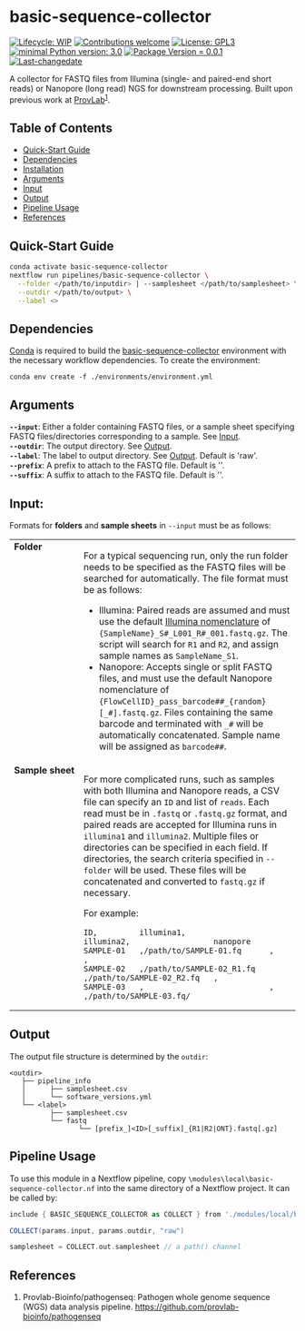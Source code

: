 # basic-sequence-collector
 [![Lifecycle: WIP](https://img.shields.io/badge/lifecycle-WIP-yellow.svg)](https://lifecycle.r-lib.org/articles/stages.html#experimental) [![Contributions welcome](https://img.shields.io/badge/contributions-welcome-brightgreen.svg?style=flat)](https://github.com/provlab-bioinfo/basic-sequence-collector/issues) [![License: GPL3](https://img.shields.io/badge/license-GPL3-lightgrey.svg)](https://www.gnu.org/licenses/gpl-3.0.en.html) [![minimal Python version: 3.0](https://img.shields.io/badge/Python-3.10-6666ff.svg)](https://www.python.org/) [![Package Version = 0.0.1](https://img.shields.io/badge/Package%20version-0.0.1-orange.svg?style=flat-square)](https://github.com/provlab-bioinfo/basic-sequence-collector/blob/main/NEWS) [![Last-changedate](https://img.shields.io/badge/last%20change-2023--10--31-yellowgreen.svg)](https://github.com/provlab-bioinfo/basic-sequence-collector/blob/main/NEWS)

A collector for FASTQ files from Illumina (single- and paired-end short reads) or Nanopore (long read) NGS for downstream processing. Built upon previous work at [ProvLab](https://github.com/provlab-bioinfo/pathogenseq)<sup>[1](#references)</sup>.

## Table of Contents

- [Quick-Start Guide](#quick-start%guide)
- [Dependencies](#dependencies)
- [Installation](#installation)
- [Arguments](#arguments)
- [Input](#input)
- [Output](#output)
- [Pipeline Usage](#pipeline%usage)
- [References](#references)

## Quick-Start Guide

```bash
conda activate basic-sequence-collector
nextflow run pipelines/basic-sequence-collector \
  --folder </path/to/inputdir> | --samplesheet </path/to/samplesheet> \
  --outdir </path/to/output> \
  --label <>
```

## Dependencies

[Conda](https://conda.io/projects/conda/en/latest/user-guide/install/index.html) is required to build the [basic-sequence-collector](/environments/environment.yml) environment with the necessary workflow dependencies. To create the environment:
```
conda env create -f ./environments/environment.yml
```

## Arguments
**`--input`**: Either a folder containing FASTQ files, or a sample sheet specifying FASTQ files/directories corresponding to a sample. See [Input](#input).
<br>
**`--outdir`**: The output directory. See [Output](#output).
<br>
**`--label`**: The label to output directory. See [Output](#output). Default is 'raw'.
<br>
**`--prefix`**: A prefix to attach to the FASTQ file. Default is ''.
<br>
**`--suffix`**: A suffix to attach to the FASTQ file. Default is ''.
<br>

## Input:
Formats for **folders** and **sample sheets** in `--input` must be as follows:

<table border="0"><tr><td style="vertical-align:top"><b>Folder</b></td><td>

For a typical sequencing run, only the run folder needs to be specified as the FASTQ files will be searched for automatically. The file format must be as follows:
    
- Illumina: Paired reads are assumed and must use the default [Illumina nomenclature](https://support.illumina.com/help/BaseSpace_OLH_009008/Content/Source/Informatics/BS/NamingConvention_FASTQ-files-swBS.htm#) of `{SampleName}_S#_L001_R#_001.fastq.gz`. The script will search for `R1` and `R2`, and assign sample names as `SampleName_S1`.
- Nanopore: Accepts single or split FASTQ files, and must use the default Nanopore nomenclature of `{FlowCellID}_pass_barcode##_{random}[_#].fastq.gz`. Files containing the same barcode and terminated with `_#` will be automatically concatenated. Sample name will be assigned as `barcode##`.

</td></tr>
<tr><td style="vertical-align:top"><b>Sample&nbsp;sheet</b></td><td>

For more complicated runs, such as samples with both Illumina and Nanopore reads, a CSV file can specify an `ID` and list of `reads`. Each read must be in `.fastq` or `.fastq.gz` format, and paired reads are accepted for Illumina runs in `illumina1` and `illumina2`. Multiple files or directories can be specified in each field. If directories, the search criteria specified in `--folder` will be used.  These files will be concatenated and converted to `fastq.gz` if necessary. 

For example:

```
ID,         illumina1,                  illumina2,                  nanopore
SAMPLE-01   ,/path/to/SAMPLE-01.fq      ,                           ,
SAMPLE-02   ,/path/to/SAMPLE-02_R1.fq   ,/path/to/SAMPLE-02_R2.fq   , 
SAMPLE-03   ,                           ,                           ,/path/to/SAMPLE-03.fq/
```

</td></tr></table>


## Output

The output file structure is determined by the `outdir`:

```
<outdir>
   ├── pipeline_info
   │      ├── samplesheet.csv
   │      └── software_versions.yml
   └── <label>
          ├── samplesheet.csv
          └── fastq
                 └── [prefix_]<ID>[_suffix]_{R1|R2|ONT}.fastq[.gz]
```

## Pipeline Usage

To use this module in a Nextflow pipeline, copy  `\modules\local\basic-sequence-collector.nf` into the same directory of a Nextflow project. It can be called by:

```groovy
include { BASIC_SEQUENCE_COLLECTOR as COLLECT } from './modules/local/basic-sequence-collector.nf'

COLLECT(params.input, params.outdir, "raw")

samplesheet = COLLECT.out.samplesheet // a path() channel
```

## References
1. Provlab-Bioinfo/pathogenseq: Pathogen whole genome sequence (WGS) data analysis pipeline. https://github.com/provlab-bioinfo/pathogenseq 



